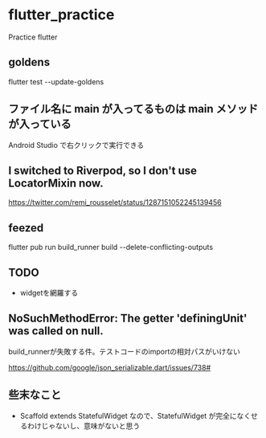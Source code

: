 # flutter_practice

Practice flutter

## goldens
flutter test --update-goldens

## ファイル名に main が入ってるものは main メソッドが入っている

Android Studio で右クリックで実行できる

## I switched to Riverpod, so I don't use LocatorMixin now.

https://twitter.com/remi_rousselet/status/1287151052245139456

## feezed

flutter pub run build_runner build --delete-conflicting-outputs

## TODO

- widgetを網羅する

## NoSuchMethodError: The getter 'definingUnit' was called on null. 

build_runnerが失敗する件。テストコードのimportの相対パスがいけない

https://github.com/google/json_serializable.dart/issues/738#

## 些末なこと

- Scaffold extends StatefulWidget なので、StatefulWidget が完全になくせるわけじゃないし、意味がないと思う
